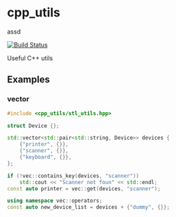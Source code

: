 # cpp_utils

assd

[![Build Status](https://travis-ci.org/yisonPylkita/cpp_utils.svg?branch=master)](https://travis-ci.org/yisonPylkita/cpp_utils)

Useful C++ utils

## Examples

### vector

```cpp
#include <cpp_utils/stl_utils.hpp>

struct Device {};

std::vector<std::pair<std::string, Device>> devices {
    {"printer", {}},
    {"scanner", {}},
    {"keyboard", {}},
};

if (!vec::contains_key(devices, "scanner"))
    std::cout << "Scanner not foun" << std::endl;
const auto printer = vec::get(devices, "scanner");

using namespace vec::operators;
const auto new_device_list = devices + {"dummy", {}};
```
